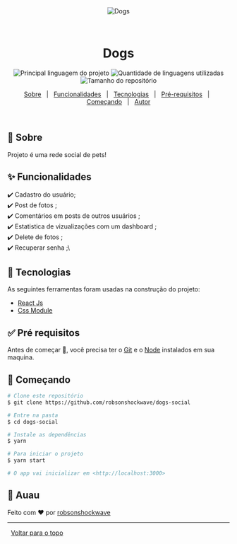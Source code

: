 <div align="center" id="top"> 
  <img src="./public/gif.gif" alt="Dogs" />

&#xa0;

</div>

<h1 align="center">Dogs</h1>

<p align="center">
  <img alt="Principal linguagem do projeto" src="https://img.shields.io/github/languages/top/robsonshockwave/dogs-social?color=56BEB8">

  <img alt="Quantidade de linguagens utilizadas" src="https://img.shields.io/github/languages/count/robsonshockwave/dogs-social?color=56BEB8">

  <img alt="Tamanho do repositório" src="https://img.shields.io/github/repo-size/robsonshockwave/dogs-social?color=56BEB8">

  <!-- <img alt="Licença" src="https://img.shields.io/github/license/robsonshockwave/dogs-social?color=56BEB8" /> -->

  <!-- <img alt="Github issues" src="https://img.shields.io/github/issues/robsonshockwave/dogs-social?color=56BEB8" /> -->

  <!-- <img alt="Github forks" src="https://img.shields.io/github/forks/robsonshockwave/dogs-social?color=56BEB8" /> -->

  <!-- <img alt="Github stars" src="https://img.shields.io/github/stars/robsonshockwave/dogs-social?color=56BEB8" /> -->
</p>

<!-- Status -->

<!-- <h4 align="center">
	🚧  Dogs 🚀 Em construção...  🚧
</h4>

<hr> -->

<p align="center">
  <a href="#dart-sobre">Sobre</a> &#xa0; | &#xa0; 
  <a href="#sparkles-funcionalidades">Funcionalidades</a> &#xa0; | &#xa0;
  <a href="#rocket-tecnologias">Tecnologias</a> &#xa0; | &#xa0;
  <a href="#white_check_mark-pré-requesitos">Pré-requisitos</a> &#xa0; | &#xa0;
  <a href="#checkered_flag-começando">Começando</a> &#xa0; | &#xa0;
  <!-- <a href="#memo-licença">Licença</a> &#xa0; | &#xa0; -->
  <a href="https://github.com/robsonshockwave" target="_blank">Autor</a>
</p>

<br>

## :dart: Sobre

Projeto é uma rede social de pets!

## :sparkles: Funcionalidades

:heavy_check_mark: Cadastro do usuário;\
:heavy_check_mark: Post de fotos ;\
:heavy_check_mark: Comentários em posts de outros usuários ;\
:heavy_check_mark: Estatistica de vizualizações com um dashboard ;\
:heavy_check_mark: Delete de fotos ;\
:heavy_check_mark: Recuperar senha ;\

## :rocket: Tecnologias

As seguintes ferramentas foram usadas na construção do projeto:

- [React Js](https://pt-br.reactjs.org/)
- [Css Module](https://reactnative.dev/)

## :white_check_mark: Pré requisitos

Antes de começar :checkered_flag:, você precisa ter o [Git](https://git-scm.com) e o [Node](https://nodejs.org/en/) instalados em sua maquina.

## :checkered_flag: Começando

```bash
# Clone este repositório
$ git clone https://github.com/robsonshockwave/dogs-social

# Entre na pasta
$ cd dogs-social

# Instale as dependências
$ yarn

# Para iniciar o projeto
$ yarn start

# O app vai inicializar em <http://localhost:3000>
```

## 🦮 Auau

Feito com :heart: por <a href="https://github.com/robsonshockwave" target="_blank">robsonshockwave</a>

<hr>

&#xa0;
<a href="#top">Voltar para o topo</a>
